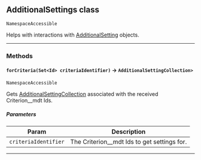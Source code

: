 ## AdditionalSettings class

`NamespaceAccessible`

Helps with interactions with [AdditionalSetting](apis/Core/AdditionalSetting.md) objects.

---
### Methods
<!-- panels:start -->
<!-- div:left-panel -->
#### `forCriteria(Set<Id> criteriaIdentifier)` → `AdditionalSettingCollection>`

`NamespaceAccessible`

Gets [AdditionalSettingCollection](apis/Core/AdditionalSettingCollection.md) associated with the received Criterion__mdt Ids.

##### Parameters
|Param|Description|
|-----|-----------|
|`criteriaIdentifier` |  The Criterion__mdt Ids to get settings for. |

<!-- panels:end -->
---
